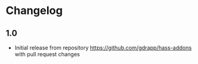 # Changelog

## 1.0
- Initial release from repository https://github.com/gdrapp/hass-addons with pull request changes